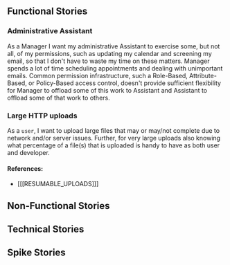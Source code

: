 ## Functional Stories

### Administrative Assistant

As a Manager I want my administrative Assistant to exercise some, but not all, of my permissions, such as updating my calendar and screening my email, so that I don't have to waste my time on these matters. Manager spends a lot of time scheduling appointments and dealing with unimportant emails. Common permission infrastructure, such a Role-Based, Attribute-Based, or Policy-Based access control, doesn't provide sufficient flexibility for Manager to offload some of this work to Assistant and Assistant to offload some of that work to others.


### Large HTTP uploads

As a `user`,
I want to upload large files that may or may/not complete due to network and/or server issues.  Further, for very large uploads also knowing what percentage of a file(s) that is uploaded is handy to have as both user and developer.


#### References:

- [[[RESUMABLE_UPLOADS]]]


## Non-Functional Stories

## Technical Stories

## Spike Stories

